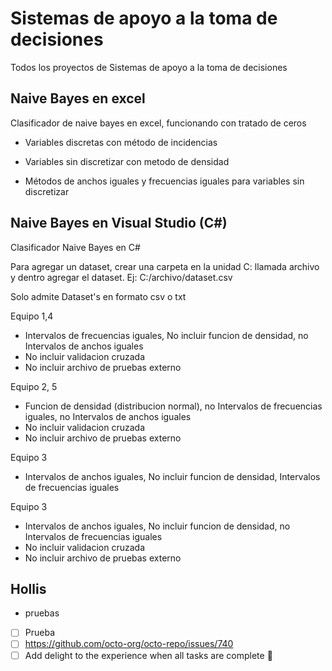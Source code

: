 # Sistemas de apoyo a la toma de decisiones
Todos los proyectos de Sistemas de apoyo a la toma de decisiones
 
## Naive Bayes en excel
Clasificador de naive bayes en excel, funcionando con tratado de ceros

- Variables discretas con método de incidencias

- Variables sin discretizar con metodo de densidad

- Métodos de anchos iguales y frecuencias iguales para variables sin discretizar

## Naive Bayes en Visual Studio (C#)

Clasificador Naive Bayes en C#

Para agregar un dataset, crear una carpeta en la unidad C: llamada archivo y dentro agregar el dataset. Ej: C:/archivo/dataset.csv

Solo admite Dataset's en formato csv o txt

Equipo 1,4
*	Intervalos de frecuencias iguales, No incluir funcion de densidad, no Intervalos de anchos iguales
*	No incluir validacion cruzada
*	No incluir archivo de pruebas externo

Equipo 2, 5
*	Funcion de densidad (distribucion normal), no Intervalos de frecuencias iguales, no Intervalos de anchos iguales
*	No incluir validacion cruzada
*	No incluir archivo de pruebas externo

Equipo 3
*	Intervalos de anchos iguales,  No incluir funcion de densidad, Intervalos de frecuencias iguales

Equipo 3
*	Intervalos de anchos iguales,  No incluir funcion de densidad, no Intervalos de frecuencias iguales
*	No incluir validacion cruzada
*	No incluir archivo de pruebas externo

## Hollis

- pruebas

- [ ] Prueba
- [ ] https://github.com/octo-org/octo-repo/issues/740
- [ ] Add delight to the experience when all tasks are complete :tada: